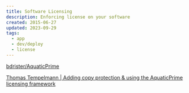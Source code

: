 ```yaml
---
title: Software Licensing
description: Enforcing license on your software
created: 2015-06-27
updated: 2023-09-29
tags:
  - app
  - dev/deploy
  - license
---
```


[bdrister/AquaticPrime](https://github.com/bdrister/AquaticPrime)

[Thomas Tempelmann | Adding copy protection & using the AquaticPrime licensing framework](http://www.tempel.org/UsingAquaticPrime/)
